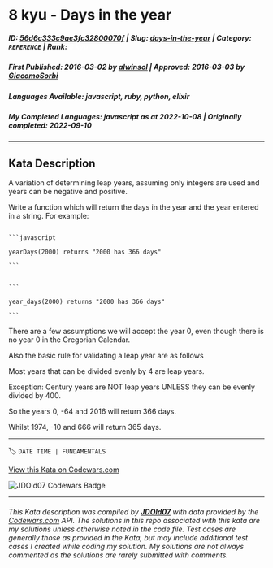 # 8 kyu - Days in the year

##### **ID**: [56d6c333c9ae3fc32800070f](https://www.codewars.com/kata/56d6c333c9ae3fc32800070f) | **Slug**: [days-in-the-year](https://www.codewars.com/kata/56d6c333c9ae3fc32800070f) | **Category**: `REFERENCE` | **Rank**: <span style="color:white">8 kyu</span>

##### **First Published**: 2016-03-02 ***by*** [alwinsol](https://www.codewars.com/users/alwinsol) | **Approved**: 2016-03-03 ***by*** [GiacomoSorbi](https://www.codewars.com/users/GiacomoSorbi)

##### **Languages Available**: javascript, ruby, python, elixir

##### **My Completed Languages**: javascript ***as at*** 2022-10-08 | **Originally completed**: 2022-09-10

---

## Kata Description


A variation of determining leap years, assuming only integers are used and years can be negative and positive.



Write a function which will return the days in the year and the year entered in a string.  For example:



````if:javascript

```javascript

yearDays(2000) returns "2000 has 366 days"

```

````

````if-not:javascript

```

year_days(2000) returns "2000 has 366 days"

```

````



There are a few assumptions we will accept the year 0, even though there is no year 0 in the Gregorian Calendar.



Also the basic rule for validating a leap year are as follows



Most years that can be divided evenly by 4 are leap years. 



Exception: Century years are NOT leap years UNLESS they can be evenly divided by 400.



So the years 0, -64 and 2016 will return 366 days.

Whilst 1974, -10 and 666 will return 365 days.



---


🏷 `DATE TIME | FUNDAMENTALS`


[View this Kata on Codewars.com](https://www.codewars.com/kata/56d6c333c9ae3fc32800070f)

![](https://www.codewars.com/users/jdold07/badges/large "JDOld07 Codewars Badge")

---

###### *This Kata description was compiled by [**JDOld07**](https://tpstech.dev) with data provided by the [Codewars.com](https://www.codewars.com) API.  The solutions in this repo associated with this kata are my solutions unless otherwise noted in the code file.  Test cases are generally those as provided in the Kata, but may include additional test cases I created while coding my solution.  My solutions are not always commented as the solutions are rarely submitted with comments.*
